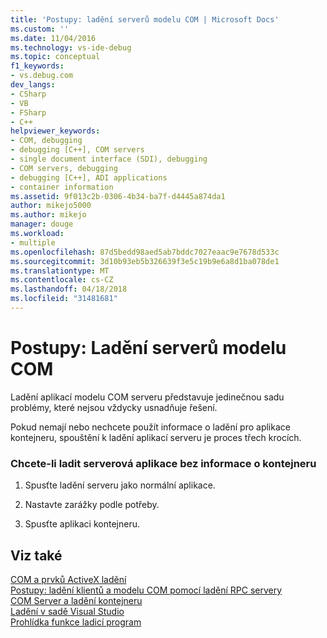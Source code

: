 ```yaml
---
title: 'Postupy: ladění serverů modelu COM | Microsoft Docs'
ms.custom: ''
ms.date: 11/04/2016
ms.technology: vs-ide-debug
ms.topic: conceptual
f1_keywords:
- vs.debug.com
dev_langs:
- CSharp
- VB
- FSharp
- C++
helpviewer_keywords:
- COM, debugging
- debugging [C++], COM servers
- single document interface (SDI), debugging
- COM servers, debugging
- debugging [C++], ADI applications
- container information
ms.assetid: 9f013c2b-0306-4b34-ba7f-d4445a874da1
author: mikejo5000
ms.author: mikejo
manager: douge
ms.workload:
- multiple
ms.openlocfilehash: 87d5bedd98aed5ab7bddc7027eaac9e7678d533c
ms.sourcegitcommit: 3d10b93eb5b326639f3e5c19b9e6a8d1ba078de1
ms.translationtype: MT
ms.contentlocale: cs-CZ
ms.lasthandoff: 04/18/2018
ms.locfileid: "31481681"
---
```

# <a name="how-to-debug-com-servers"></a>Postupy: Ladění serverů modelu COM
Ladění aplikací modelu COM serveru představuje jedinečnou sadu problémy, které nejsou vždycky usnadňuje řešení.  
  
 Pokud nemají nebo nechcete použít informace o ladění pro aplikace kontejneru, spouštění k ladění aplikací serveru je proces třech krocích.  
  
### <a name="to-debug-a-server-application-without-container-information"></a>Chcete-li ladit serverová aplikace bez informace o kontejneru  
  
1.  Spusťte ladění serveru jako normální aplikace.  
  
2.  Nastavte zarážky podle potřeby.  
  
3.  Spusťte aplikaci kontejneru.  
  
## <a name="see-also"></a>Viz také  
 [COM a prvků ActiveX ladění](../debugger/com-and-activex-debugging.md)   
 [Postupy: ladění klientů a modelu COM pomocí ladění RPC servery](../debugger/how-to-debug-com-clients-and-servers-using-rpc-debugging.md)   
 [COM Server a ladění kontejneru](../debugger/com-server-and-container-debugging.md)   
 [Ladění v sadě Visual Studio](../debugger/index.md)  
 [Prohlídka funkce ladicí program](../debugger/debugger-feature-tour.md)